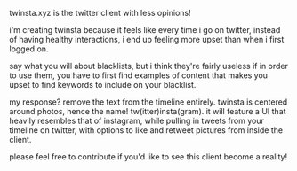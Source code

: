 twinsta.xyz is the twitter client with less opinions!

i'm creating twinsta because it feels like every time i go on twitter, instead of having healthy interactions, i end up feeling more upset than when i first logged on.

say what you will about blacklists, but i think they're fairly useless if in order to use them, you have to first find examples of content that makes you upset to find keywords to include on your blacklist.

my response? remove the text from the timeline entirely. twinsta is centered around photos, hence the name! tw(itter)insta(gram). it will feature a UI that heavily resembles that of instagram, while pulling in tweets from your timeline on twitter, with options to like and retweet pictures from inside the client.

please feel free to contribute if you'd like to see this client become a reality!
